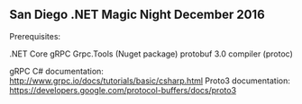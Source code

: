 San Diego .NET Magic Night December 2016
----------------------------------------

Prerequisites:

.NET Core
gRPC
Grpc.Tools (Nuget package)
protobuf 3.0 compiler (protoc)

gRPC C# documentation: http://www.grpc.io/docs/tutorials/basic/csharp.html
Proto3 documentation:  https://developers.google.com/protocol-buffers/docs/proto3
